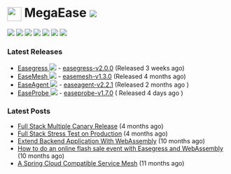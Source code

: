 # <img src=https://megaease.com/favicon.png width=32px align=center> MegaEase  [![](https://shields.io/github/stars/megaease?style=social)](https://github.com/megaease/)

[![](https://img.shields.io/badge/MegaEase.com-2442bf.svg?style=socail&logo=googlechrome&logoColor=white)](https://megaease.com/)
[![](https://img.shields.io/twitter/follow/megaease?style=social)](https://twitter.com/megaease) 
[![](https://img.shields.io/youtube/channel/views/UC601txX8qixOJBV6OTQBiOA?label=Youtube%20Views&style=social)](https://www.youtube.com/channel/UC601txX8qixOJBV6OTQBiOA)
[![](https://img.shields.io/badge/BiliBili-00A1D6.svg?style=socail&logo=bilibili&logoColor=white)](https://space.bilibili.com/1677299115)
[![](https://img.shields.io/badge/Join_Our_Slack-4A154B.svg?style=socail&logo=slack&logoColor=white)](https://join.slack.com/t/openmegaease/shared_invite/zt-upo7v306-lYPHvVwKnvwlqR0Zl2vveA) 
[![](https://img.shields.io/badge/Visit_Our_Medium-000.svg?style=socail&logo=medium&logoColor=white)](https://megaease.medium.com/)
[![](https://img.shields.io/badge/Contact_Us-green.svg?style=socail&logo=gmail&logoColor=white)](mailto:service@megaease.com)

### Latest Releases
- [Easegress ![](https://shields.io/github/stars/megaease/easegress?style=social)](https://github.com/megaease/easegress) - [easegress-v2.0.0](https://github.com/megaease/easegress/releases/tag/v2.0.0) (Released 3 weeks ago)
- [EaseMesh ![](https://shields.io/github/stars/megaease/easemesh?style=social)](https://github.com/megaease/easemesh) -  [easemesh-v1.3.0](https://github.com/megaease/easemesh/releases/tag/v1.3.0) (Released 4 months ago)
- [EaseAgent  ![](https://shields.io/github/stars/megaease/easeagent?style=social)](https://github.com/megaease/easeagent) -  [easeagent-v2.2.1](https://github.com/megaease/easeagent/releases/tag/v2.2.1) (Released 2 months ago )
- [EaseProbe  ![](https://shields.io/github/stars/megaease/easeprobe?style=social)](https://github.com/megaease/easeprobe) -  [easeprobe-v1.7.0](https://github.com/megaease/easeprobe/releases/tag/v1.7.0) ( Released 4 days ago )

### Latest Posts
- [Full Stack Multiple Canary Release](https://megaease.medium.com/full-stack-multiple-canary-release-ed5f72238a96?source=rss-f6888079771f------2) (4 months ago)
- [Full Stack Stress Test on Production](https://megaease.medium.com/full-stack-stress-test-on-production-806591428d4d?source=rss-f6888079771f------2) (4 months ago)
- [Extend Backend Application With WebAssembly](https://medium.com/codex/extend-backend-application-with-webassembly-ba19c17016d3?source=rss-f6888079771f------2) (10 months ago)
- [How to do an online flash sale event with Easegress and WebAssembly](https://medium.com/codex/how-to-do-an-online-flash-sale-event-with-easegress-and-webassembly-5456b150eed5?source=rss-f6888079771f------2) (10 months ago)
- [A Spring Cloud Compatible Service Mesh](https://medium.com/codex/a-spring-cloud-compatible-service-mesh-6ce58c571012?source=rss-f6888079771f------2) (11 months ago)